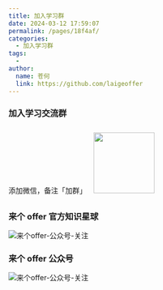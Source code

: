 ```yaml
---
title: 加入学习群
date: 2024-03-12 17:59:07
permalink: /pages/18f4af/
categories:
  - 加入学习群
tags:
  - 
author: 
  name: 苍何
  link: https://github.com/laigeoffer
---
```


### 加入学习交流群
添加微信，备注「加群」
<img src="https://cdn.tobebetterjavaer.com/stutymore/%E6%A0%87%E5%87%86.png" class="no-zoom" style="width:120px;margin: 10px;">

### 来个 offer 官方知识星球

![来个offer-公众号-关注](https://cdn.tobebetterjavaer.com/stutymore/来个offer-公众号-关注.jpg)

### 来个 offer 公众号
![来个offer-公众号-关注](https://cdn.tobebetterjavaer.com/stutymore/来个offer-公众号-关注.jpg)